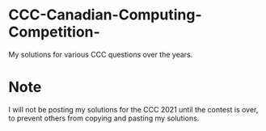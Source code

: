 # CCC-Canadian-Computing-Competition-
My solutions for various CCC questions over the years.

# Note
I will not be posting my solutions for the CCC 2021 until the contest is over, to prevent others from copying and pasting my solutions.
